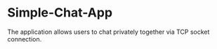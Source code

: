 # Simple-Chat-App
The application allows users to chat privately together via TCP socket connection.
